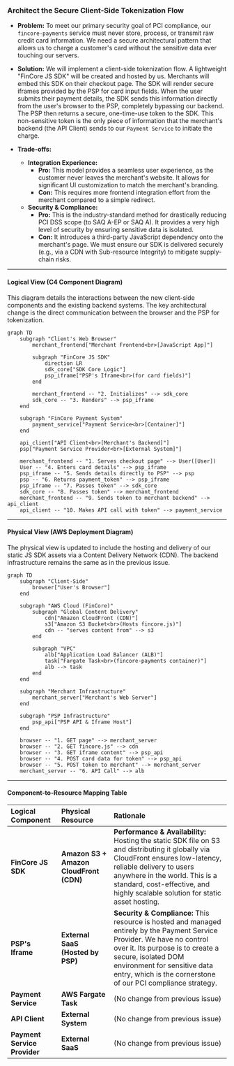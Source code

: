 ### **Architect the Secure Client-Side Tokenization Flow**

*   **Problem:** To meet our primary security goal of PCI compliance, our `fincore-payments` service must never store, process, or transmit raw credit card information. We need a secure architectural pattern that allows us to charge a customer's card without the sensitive data ever touching our servers.

*   **Solution:** We will implement a client-side tokenization flow. A lightweight "FinCore JS SDK" will be created and hosted by us. Merchants will embed this SDK on their checkout page. The SDK will render secure iframes provided by the PSP for card input fields. When the user submits their payment details, the SDK sends this information directly from the user's browser to the PSP, completely bypassing our backend. The PSP then returns a secure, one-time-use token to the SDK. This non-sensitive token is the only piece of information that the merchant's backend (the API Client) sends to our `Payment Service` to initiate the charge.

*   **Trade-offs:**
    *   **Integration Experience:**
        *   **Pro:** This model provides a seamless user experience, as the customer never leaves the merchant's website. It allows for significant UI customization to match the merchant's branding.
        *   **Con:** This requires more frontend integration effort from the merchant compared to a simple redirect.
    *   **Security & Compliance:**
        *   **Pro:** This is the industry-standard method for drastically reducing PCI DSS scope (to SAQ A-EP or SAQ A). It provides a very high level of security by ensuring sensitive data is isolated.
        *   **Con:** It introduces a third-party JavaScript dependency onto the merchant's page. We must ensure our SDK is delivered securely (e.g., via a CDN with Sub-resource Integrity) to mitigate supply-chain risks.

---

#### **Logical View (C4 Component Diagram)**

This diagram details the interactions between the new client-side components and the existing backend systems. The key architectural change is the direct communication between the browser and the PSP for tokenization.

```mermaid
graph TD
    subgraph "Client's Web Browser"
        merchant_frontend["Merchant Frontend<br>[JavaScript App]"]
        
        subgraph "FinCore JS SDK"
            direction LR
            sdk_core["SDK Core Logic"]
            psp_iframe["PSP's Iframe<br>(for card fields)"]
        end

        merchant_frontend -- "2. Initializes" --> sdk_core
        sdk_core -- "3. Renders" --> psp_iframe
    end

    subgraph "FinCore Payment System"
        payment_service["Payment Service<br>[Container]"]
    end

    api_client["API Client<br>[Merchant's Backend]"]
    psp["Payment Service Provider<br>[External System]"]

    merchant_frontend -- "1. Serves checkout page" --> User([User])
    User -- "4. Enters card details" --> psp_iframe
    psp_iframe -- "5. Sends details directly to PSP" --> psp
    psp -- "6. Returns payment_token" --> psp_iframe
    psp_iframe -- "7. Passes token" --> sdk_core
    sdk_core -- "8. Passes token" --> merchant_frontend
    merchant_frontend -- "9. Sends token to merchant backend" --> api_client
    api_client -- "10. Makes API call with token" --> payment_service
```

---

#### **Physical View (AWS Deployment Diagram)**

The physical view is updated to include the hosting and delivery of our static JS SDK assets via a Content Delivery Network (CDN). The backend infrastructure remains the same as in the previous issue.

```mermaid
graph TD
    subgraph "Client-Side"
        browser["User's Browser"]
    end
    
    subgraph "AWS Cloud (FinCore)"
        subgraph "Global Content Delivery"
            cdn["Amazon CloudFront (CDN)"]
            s3["Amazon S3 Bucket<br>(Hosts fincore.js)"]
            cdn -- "serves content from" --> s3
        end

        subgraph "VPC"
            alb["Application Load Balancer (ALB)"]
            task["Fargate Task<br>(fincore-payments container)"]
            alb --> task
        end
    end

    subgraph "Merchant Infrastructure"
        merchant_server["Merchant's Web Server"]
    end

    subgraph "PSP Infrastructure"
        psp_api["PSP API & Iframe Host"]
    end

    browser -- "1. GET page" --> merchant_server
    browser -- "2. GET fincore.js" --> cdn
    browser -- "3. GET iframe content" --> psp_api
    browser -- "4. POST card data for token" --> psp_api
    browser -- "5. POST token to merchant" --> merchant_server
    merchant_server -- "6. API Call" --> alb
```

---

#### **Component-to-Resource Mapping Table**

| Logical Component | Physical Resource | Rationale |
| :--- | :--- | :--- |
| **FinCore JS SDK** | **Amazon S3 + Amazon CloudFront (CDN)** | **Performance & Availability:** Hosting the static SDK file on S3 and distributing it globally via CloudFront ensures low-latency, reliable delivery to users anywhere in the world. This is a standard, cost-effective, and highly scalable solution for static asset hosting. |
| **PSP's Iframe** | **External SaaS (Hosted by PSP)** | **Security & Compliance:** This resource is hosted and managed entirely by the Payment Service Provider. We have no control over it. Its purpose is to create a secure, isolated DOM environment for sensitive data entry, which is the cornerstone of our PCI compliance strategy. |
| **Payment Service** | **AWS Fargate Task** | (No change from previous issue) |
| **API Client** | **External System** | (No change from previous issue) |
| **Payment Service Provider**| **External SaaS** | (No change from previous issue) |